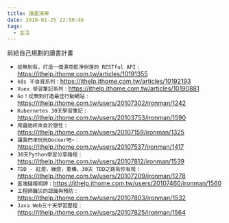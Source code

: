 ```yaml
---
title: 讀書清單
date: 2018-01-25 22:50:46
tags:
  - 生活
---
```

前給自己規劃的讀書計畫

- `從無到有，打造一個漂亮乾淨俐落的 RESTful API` : https://ithelp.ithome.com.tw/articles/10191355  
- `k8s 不自賞系列` : https://ithelp.ithome.com.tw/articles/10192193  
- `Vuex 學習筆記系列` : https://ithelp.ithome.com.tw/articles/10190881  
- `Go！從無到打造最佳行動網站` : https://ithelp.ithome.com.tw/users/20107302/ironman/1242  
- `Kubernetes 30天學習筆記` : https://ithelp.ithome.com.tw/users/20103753/ironman/1590  
- `爬蟲始終來自於墮性` : https://ithelp.ithome.com.tw/users/20107159/ironman/1325  
- `讓我們來玩玩Docker吧~` : https://ithelp.ithome.com.tw/users/20107537/ironman/1417  
- `30天Python學習分享路程` : https://ithelp.ithome.com.tw/users/20107812/ironman/1539  
- `TDD - 紅燈，綠燈，重構，30天 TDD之路有你有我` : https://ithelp.ithome.com.tw/users/20107209/ironman/1278  
- `區塊鏈報明牌` : https://ithelp.ithome.com.tw/users/20107460/ironman/1560  
- `工程師職災的認識與預防` : https://ithelp.ithome.com.tw/users/20107803/ironman/1532  
- `Java Web三十天學習歷程` : https://ithelp.ithome.com.tw/users/20107825/ironman/1564  

